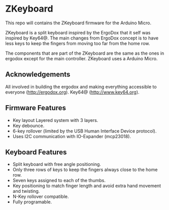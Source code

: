 ZKeyboard
=========

This repo will contains the ZKeyboard firmware for the Arduino Micro.

ZKeyboard is a split keyboard inspired by the ErgoDox that it self was inspired by Key64@.
The main changes from ErgoDox concept is to have less keys to keep the fingers from moving too far from the home row.

The components that are part of the ZKeyboard are the same as the ones in ergodox except for the main controller. ZKeyboard uses a Arduino Micro.


Acknowledgements
----------------

All involved in building the ergodox and making everything accessible to everyone (http://ergodox.org).
Key64@ (http://www.key64.org).


Firmware Features
-----------------

 - Key layout Layered system with 3 layers.
 - Key debounce.
 - 6-key rollover (limited by the USB Human Interface Device protocol).
 - Uses I2C communication with IO-Expander (mcp23018).


Keyboard Features
-----------------

 - Split keyboard with free angle positioning.
 - Only three rows of keys to keep the fingers always close to the home row.
 - Seven keys assigned to each of the thumbs.
 - Key positioning to match finger length and avoid extra hand movement and twisting.
 - N-Key rollover compatible.
 - Fully programable.
